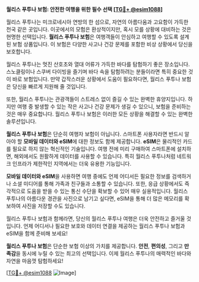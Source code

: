 **월리스 푸투나 보험: 안전한 여행을 위한 필수 선택 [[TG💪+ @esim1088](https://t.me/s/esim1088)]**

월리스 푸투나는 미크로네시아 연방의 한 섬으로, 자연의 아름다움과 고요함이 가득한 천국 같은 곳입니다. 이곳에서의 모험은 환상적이지만, 혹시 모를 상황에 대비하는 것은 현명한 선택입니다. **월리스 푸투나 보험**은 여행객들이 안심하고 여행할 수 있도록 설계된 보험 상품입니다. 이 보험은 다양한 사고나 건강 문제를 포함한 비상 상황에서 당신을 보호합니다.

월리스 푸투나는 멋진 산호초와 열대 어류가 가득한 바다를 탐험하기 좋은 장소입니다. 스노클링이나 스쿠버 다이빙을 즐기며 바다 속을 탐험하려는 분들이라면 특히 중요한 것이 바로 보험입니다. 만약 갑작스러운 상황에서 도움이 필요하다면, 월리스 푸투나 보험은 당신을 빠르게 지원해 줄 것입니다.

또한, 월리스 푸투나는 관광객들이 스트레스 없이 즐길 수 있는 완벽한 휴양지입니다. 하지만 여행 중 발생할 수 있는 작은 사고나 건강 문제가 생길 수 있으니, 보험을 준비하는 것은 매우 중요합니다. 월리스 푸투나 보험은 이러한 모든 상황을 해결할 수 있는 완벽한 솔루션입니다.

**월리스 푸투나 보험**은 단순히 여행자 보험이 아닙니다. 스마트폰 사용자라면 반드시 알아야 할 **모바일 데이터와 eSIM**에 대한 정보도 함께 제공합니다. **eSIM**은 물리적인 카드를 필요로 하지 않는 혁신적인 기술입니다. 여행 전에 미리 구매하여 스마트폰에 설치하면, 해외에서도 원활하게 데이터를 사용할 수 있습니다. 특히 월리스 푸투나처럼 네트워크 인프라가 제한적인 지역에서는 더욱 유용한 기능입니다.

**모바일 데이터와 eSIM**을 사용하면 여행 중에도 언제 어디서든 필요한 정보를 검색하거나 소셜 미디어를 통해 가족과 친구들과 소통할 수 있습니다. 또한, 응급 상황에서도 즉각적으로 도움을 받을 수 있는 통신 수단을 확보할 수 있어 매우 실용적입니다. 월리스 푸투나의 아름다운 경관을 사진으로 남기고 싶다면, eSIM을 통해 더 많은 메모리를 확보하여 사진을 저장할 수도 있습니다.

월리스 푸투나 보험과 함께라면, 당신의 월리스 푸투나 여행은 더욱 안전하고 즐거울 것입니다. 언제 어디서나 필요한 보호와 데이터 연결을 제공하는 월리스 푸투나 보험과 eSIM을 함께 준비해 보세요! 

**월리스 푸투나 보험**은 단순한 보험 이상의 가치를 제공합니다. **안전**, **편의성**, 그리고 **만족감**을 동시에 누릴 수 있는 최고의 선택입니다. 이제 월리스 푸투나의 매력적인 바다와 자연을 마음껏 탐험하세요!

[[TG💪+ @esim1088](https://t.me/s/esim1088) ![Image](https://i.postimg.cc/Y0z9fWf4/image.png)]